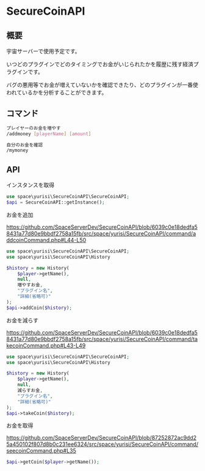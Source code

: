 # SecureCoinAPI

## 概要　
宇宙サーバーで使用予定です。

いつどのプラグインでどのタイミングでお金がいじられたかを履歴に残す経済プラグインです。

バグの悪用等でお金が増えていないかを確認できたり、どのプラグインが一番使われているかを分析することができます。


## コマンド

```bash
プレイヤーのお金を増やす
/addmoney [playerName] [amount]

自分のお金を確認
/mymoney
```

## API

インスタンスを取得
```php
use space\yurisi\SecureCoinAPI\SecureCoinAPI;
$api = SecureCoinAPI::getInstance();
```

お金を追加

https://github.com/SpaceServerDev/SecureCoinAPI/blob/6039c0e18dedfa58431a77d80e9bbdf2758a15fb/src/space/yurisi/SecureCoinAPI/command/addcoinCommand.php#L44-L50
```php
use space\yurisi\SecureCoinAPI\SecureCoinAPI;
use space\yurisi\SecureCoinAPI\History

$history = new History(
    $player->getName(),
    null,
    増やすお金,
    "プラグイン名",
    "詳細(省略可)"
);
$api->addCoin($history);
```

お金を減らす

https://github.com/SpaceServerDev/SecureCoinAPI/blob/6039c0e18dedfa58431a77d80e9bbdf2758a15fb/src/space/yurisi/SecureCoinAPI/command/takecoinCommand.php#L43-L49
```php
use space\yurisi\SecureCoinAPI\SecureCoinAPI;
use space\yurisi\SecureCoinAPI\History

$history = new History(
    $player->getName(),
    null,
    減らすお金,
    "プラグイン名",
    "詳細(省略可)"
);
$api->takeCoin($history);
```

お金を取得

https://github.com/SpaceServerDev/SecureCoinAPI/blob/87252872ac9dd25a450102f807d8b0c231ee6324/src/space/yurisi/SecureCoinAPI/command/seecoinCommand.php#L35
```php
$api->getCoin($player->getName());
```
